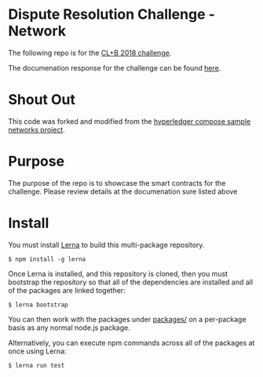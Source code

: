 # Dispute Resolution Challenge - Network
The following repo is for the [CL+B 2018 challenge](https://legalhackers.org/clbfest2018-hack/).

The documenation response for the challenge can be found [here](https://github.com/martinp47/Copyright-Protection-for-All).

# Shout Out
This code was forked and modified from the [hyperledger compose sample networks project](https://github.com/hyperledger/composer-sample-networks).

# Purpose
The purpose of the repo is to showcase the smart contracts for the challenge. Please review details at the documenation sure listed above

# Install
You must install [Lerna](https://lernajs.io) to build this multi-package repository.

    $ npm install -g lerna

Once Lerna is installed, and this repository is cloned, then you must bootstrap the
repository so that all of the dependencies are installed and all of the packages are
linked together:

    $ lerna bootstrap

You can then work with the packages under [packages/](packages/) on a per-package
basis as any normal node.js package.

Alternatively, you can execute npm commands across all of the packages at once using
Lerna:

    $ lerna run test
